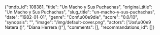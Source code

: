 {"tmdb_id": 108381, "title": "Un Macho y Sus Puchachas", "original_title": "Un Macho y Sus Puchachas", "slug_title": "un-macho-y-sus-puchachas", "date": "1982-01-01", "genre": "Com\u00e9die", "score": "0.0/10", "synopsis": "", "image": "/img/default-cover.png", "actors": ["Jos\u00e9 Natera ()", "Diana Herrera ()"], "comments": [], "recommandations_id": []}